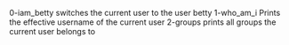  0-iam_betty switches the current user to the user betty
1-who_am_i Prints the effective username of the current user
2-groups prints all groups the current user belongs to
